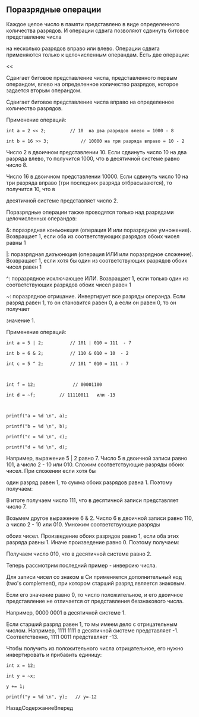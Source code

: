 ## Поразрядные операции

Каждое целое число в памяти представлено в виде определенного количества разрядов. И операции сдвига позволяют сдвинуть битовое представление числа 
на несколько разрядов вправо или влево. Операции сдвига применяются только к целочисленным операндам. Есть две операции:

<<

Сдвигает битовое представление числа, представленного первым операндом, влево на определенное количество разрядов, которое задается вторым операндом.

>>

Сдвигает битовое представление числа вправо на определенное количество разрядов.

Применение операций:

```
int a = 2 << 2;			// 10  на два разрядов влево = 1000 - 8
int b = 16 >> 3;			// 10000 на три разряда вправо = 10 - 2
```

Число 2 в двоичном представлении 10. Если сдвинуть число 10 на два разряда влево, то получится 1000, что в десятичной системе равно число 8.

Число 16 в двоичном представлении 10000. Если сдвинуть число 10 на три разряда вправо (три последних разряда отбрасываются), то получится 10, что в 
десятичной системе представляет число 2.

Поразрядные операции также проводятся только над разрядами целочисленных операндов:

&: поразрядная конъюнкция (операция И или поразрядное умножение). Возвращает 1, если оба из соответствующих разрядов обоих чисел равны 1

|: поразрядная дизъюнкция (операция ИЛИ или поразрядное сложение). Возвращает 1, если хотя бы один из соответствующих разрядов обоих чисел равен 1

^: поразрядное исключающее ИЛИ. Возвращает 1, если только один из соответствующих разрядов обоих чисел равен 1

~: поразрядное отрицание. Инвертирует все разряды операнда. Если разряд равен 1, то он становится равен 0, а если он равен 0, то он получает 
значение 1.

Применение операций:

```
int a = 5 | 2;			// 101 | 010 = 111  - 7
int b = 6 & 2;			// 110 & 010 = 10  - 2
int c = 5 ^ 2;			// 101 ^ 010 = 111 - 7

int f = 12;              // 00001100
int d = ~f;			// 11110011   или -13
	
printf("a = %d \n", a);
printf("b = %d \n", b);
printf("c = %d \n", c);
printf("d = %d \n", d);
```

Например, выражение 5 | 2 равно 7. Число 5 в двоичной записи равно 101, а число 2 - 10 или 010. Сложим соответствующие разряды обоих чисел. При сложении если хотя бы 
один разряд равен 1, то сумма обоих разрядов равна 1. Поэтому получаем:

В итоге получаем число 111, что в десятичной записи представляет число 7.

Возьмем другое выражение 6 & 2. Число 6 в двоичной записи равно 110, а число 2 - 10 или 010. Умножим соответствующие разряды 
обоих чисел. Произведение обоих разрядов равно 1, если оба этих разряда равны 1. Иначе произведение равно 0. Поэтому получаем:

Получаем число 010, что в десятичной системе равно 2.

Теперь рассмотрим последний пример - инверсию числа.

Для записи чисел со знаком в Си применяется дополнительный код (two's complement), при котором старший разряд является знаковым. 
Если его значение равно 0, то число положительное, и его двоичное представление не отличается от представления беззнакового числа. 
Например, 0000 0001 в десятичной системе 1.

Если старший разряд равен 1, то мы имеем дело с отрицательным числом. Например, 1111 1111 в десятичной системе представляет -1. Соответственно, 1111 0011 представляет -13.

Чтобы получить из положительного числа отрицательное, его нужно инвертировать и прибавить единицу:

```
int x = 12;
int y = ~x;
y += 1;
printf("y = %d \n", y);   // y=-12
```

НазадСодержаниеВперед

